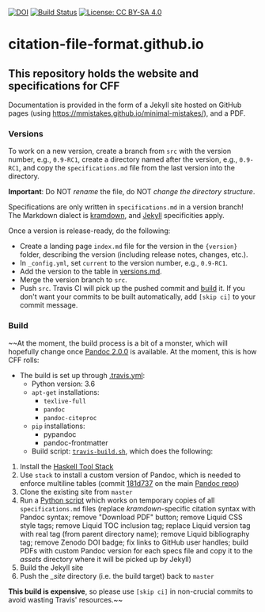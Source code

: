 [![DOI](https://zenodo.org/badge/DOI/10.5281/zenodo.1003150.svg)](https://doi.org/10.5281/zenodo.1003150) [![Build Status](https://travis-ci.org/citation-file-format/citation-file-format.github.io.svg?branch=src)](https://travis-ci.org/citation-file-format/citation-file-format.github.io) [![License: CC BY-SA 4.0](https://img.shields.io/badge/License-CC%20BY--SA%204.0-lightgrey.svg)](https://creativecommons.org/licenses/by-sa/4.0/)

# citation-file-format.github.io

## This repository holds the website and specifications for CFF

Documentation is provided in the form of a Jekyll site hosted on GitHub pages (using https://mmistakes.github.io/minimal-mistakes/), and a PDF.

### Versions

To work on a new version, create a branch from `src` with the version number,
e.g., `0.9-RC1`, create a directory named after the version, e.g., `0.9-RC1`,
and copy the `specifications.md` file from the last version into the directory.

**Important**: Do NOT *rename* the file, do NOT *change the directory structure*.

Specifications are only written in `specifications.md` in a version branch!
The Markdown dialect is [kramdown](https://kramdown.gettalong.org/), and
[Jekyll](https://jekyllrb.com/) specificities apply.

Once a version is release-ready, do the following:

- Create a landing page `index.md` file for the version in the `{version}` folder, describing the version (including release notes, changes, etc.).
- In `_config.yml`, set `current` to the version number, e.g., `0.9-RC1`.
- Add the version to the table in [versions.md](https://github.com/citation-file-format/citation-file-format.github.io/blob/src/versions.md).
- Merge the version branch to `src`.
- Push `src`. Travis CI will pick up the pushed commit and [build](#build) it. If you don't want your commits to be built automatically, add `[skip ci]` to your commit message.

### Build

~~At the moment, the build process is a bit of a monster, which will hopefully change once
[Pandoc 2.0.0](https://github.com/jgm/pandoc/milestone/4) is available.
At the moment, this is how CFF rolls:

- The build is set up through [.travis.yml](https://github.com/citation-file-format/citation-file-format.github.io/blob/src/.travis.yml): 
  - Python version: 3.6
  - `apt-get` installations:
    - `texlive-full`
    - `pandoc`
    - `pandoc-citeproc`
  - `pip` installations:
    - pypandoc
    - pandoc-frontmatter
  - Build script: [`travis-build.sh`](https://github.com/citation-file-format/citation-file-format.github.io/blob/src/travis-build.sh), which does the following:

1. Install the [Haskell Tool Stack](https://docs.haskellstack.org/en/stable/README/)
2. Use `stack` to install a custom version of Pandoc, which is needed to enforce multiline tables (commit 
[181d737](https://github.com/jgm/pandoc/commit/181d7370bb913a0a9a110b2ae230a079f0c23be1) on the main [Pandoc
repo](https://github.com/jgm/pandoc))
3. Clone the existing site from `master`
4. Run a [Python script](https://github.com/citation-file-format/citation-file-format.github.io/blob/src/build-pdfs.py) 
which works on temporary copies of all `specifications.md` files (replace *kramdown*-specific citation syntax with Pandoc
syntax; remove "Download PDF" button; remove Liquid CSS style tags; remove Liquid TOC inclusion tag; replace Liquid
version tag with real tag (from parent directory name); remove Liquid bibliography tag; remove Zenodo DOI badge;
fix links to GitHub user handles; build PDFs with custom Pandoc version for each specs file and copy it to the
*assets* directory where it will be picked up by Jekyll)
5. Build the Jekyll site
6. Push the *_site* directory (i.e. the build target) back to `master`

**This build is expensive**, so please use `[skip ci]` in non-crucial commits to avoid wasting Travis' resources.~~